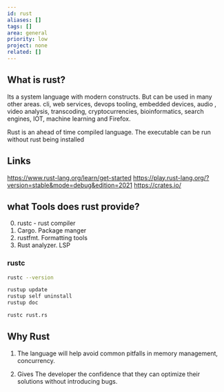 ```yaml
---
id: rust
aliases: []
tags: []
area: general
priority: low
project: none
related: []
---
```


## What is rust?

Its a system language with modern constructs. But can be used in many other
areas. cli, web services, devops tooling, embedded devices, audio , video
analysis, transcoding, cryptocurrencies, bioinformatics, search engines, IOT,
machine learning and Firefox.

Rust is an ahead of time compiled language. The executable can be run without
rust being installed

## Links

https://www.rust-lang.org/learn/get-started
https://play.rust-lang.org/?version=stable&mode=debug&edition=2021
https://crates.io/

## what Tools does rust provide?

0. rustc - rust compiler
1. Cargo. Package manger
2. rustfmt. Formatting tools
3. Rust analyzer. LSP

### rustc

```bash
rustc --version

rustup update
rustup self uninstall
rustup doc

rustc rust.rs
```

## Why Rust

1. The language will help avoid common pitfalls in memory management,
   concurrency.

2. Gives The developer the confidence that they can optimize their solutions
   without introducing bugs.
